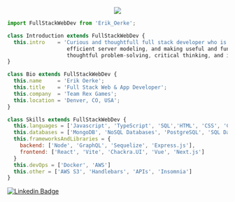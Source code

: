 <p align="center">
  <img src="ezgif-5-58a1dec81c.gif"  />
</p>

```js
import FullStackWebDev from 'Erik_Oerke';

class Introduction extends FullStackWebDev {
  this.intro    = 'Curious and thoughtfull full stack developer who is passionate about site design,
                   efficient server modeling, and making useful and fun apps. Excelling in teamwork, communication,
				   thoughtful problem-solving, critical thinking, and inclusivity.';
}

class Bio extends FullStackWebDev {
  this.name     = 'Erik Oerke';
  this.title    = 'Full Stack Web & App Developer';
  this.company  = 'Team Rex Games';
  this.location = 'Denver, CO, USA';
}

class Skills extends FullStackWebDev {
  this.languages = ['Javascript', 'TypeScript', 'SQL','HTML', 'CSS', 'C++']
  this.databases = ['MongoDB', 'NoSQL Databases', 'PostgreSQL', 'SQL Databases']
  this.frameworksAndLibraries = {
    backend: ['Node', 'GraphQL', 'Sequelize', 'Express.js'],
    frontend: ['React', 'Vite', 'Chackra.UI', 'Vue', 'Next.js']
  }
  this.devOps = ['Docker', 'AWS']
  this.other = ['AWS S3', 'Handlebars', 'APIs', 'Insomnia']
}

```

[![Linkedin Badge](https://img.shields.io/badge/-Erik%20Oerke-blue?style=flat-square&logo=Linkedin&logoColor=white&link=https://https://www.linkedin.com/in/erik-oerke-6a24bb8b/)](https://www.linkedin.com/in/erik-oerke-6a24bb8b/)
